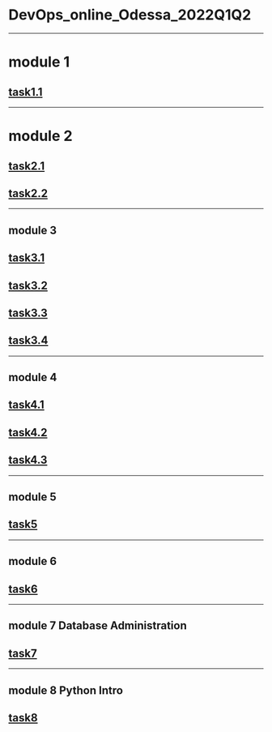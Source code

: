 # **DevOps_online_Odessa_2022Q1Q2**
***
#  module 1
## [task1.1](https://github.com/terra144481/DevOps_online_Odessa_2022Q1Q2/tree/main/m1/task1.1)
***
# module 2
## [task2.1](https://github.com/terra144481/DevOps_online_Odessa_2022Q1Q2/tree/main/m2/task2.1)
## [task2.2](https://github.com/terra144481/DevOps_online_Odessa_2022Q1Q2/tree/main/m2/task2.2)
***
## module 3
## [task3.1](https://github.com/terra144481/DevOps_online_Odessa_2022Q1Q2/tree/main/m3/task3.1)
## [task3.2](https://github.com/terra144481/DevOps_online_Odessa_2022Q1Q2/tree/main/m3/task3.2)
## [task3.3](https://github.com/terra144481/DevOps_online_Odessa_2022Q1Q2/tree/main/m3/task3.3)
## [task3.4](https://github.com/terra144481/DevOps_online_Odessa_2022Q1Q2/tree/main/m3/task3.4)
***
## module 4
## [task4.1](https://github.com/terra144481/DevOps_online_Odessa_2022Q1Q2/tree/main/m4/task4.1)
## [task4.2](https://github.com/terra144481/DevOps_online_Odessa_2022Q1Q2/tree/main/m4/task4.2)
## [task4.3](https://github.com/terra144481/DevOps_online_Odessa_2022Q1Q2/tree/main/m4/task4.3)
***
## module 5
## [task5](https://github.com/terra144481/DevOps_online_Odessa_2022Q1Q2/tree/main/m5/task5)
***
## module 6
## [task6](https://github.com/terra144481/DevOps_online_Odessa_2022Q1Q2/tree/main/m6/task6)
***
## module 7 Database Administration
## [task7](https://github.com/terra144481/DevOps_online_Odessa_2022Q1Q2/tree/main/m7/task7.1)
***
## module 8 Python Intro
## [task8](https://github.com/terra144481/DevOps_online_Odessa_2022Q1Q2/tree/main/m8/task8.1)
